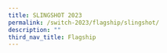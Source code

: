 ```yaml
---
title: SLINGSHOT 2023
permalink: /switch-2023/flagship/slingshot/
description: ""
third_nav_title: Flagship
---
```

